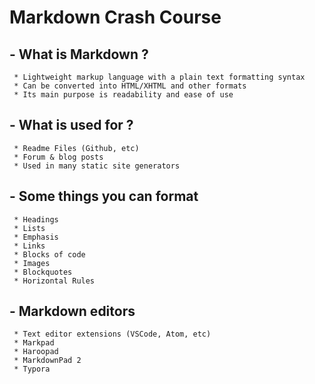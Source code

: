 # Markdown Crash Course 

 ## - What is Markdown ? 

     * Lightweight markup language with a plain text formatting syntax 
     * Can be converted into HTML/XHTML and other formats 
     * Its main purpose is readability and ease of use 

 ## - What is used for ? 

     * Readme Files (Github, etc)
     * Forum & blog posts 
     * Used in many static site generators 

 ## - Some things you can format 

     * Headings 
     * Lists 
     * Emphasis 
     * Links 
     * Blocks of code 
     * Images 
     * Blockquotes 
     * Horizontal Rules 

 ## - Markdown editors 

     * Text editor extensions (VSCode, Atom, etc) 
     * Markpad 
     * Haroopad 
     * MarkdownPad 2 
     * Typora 
